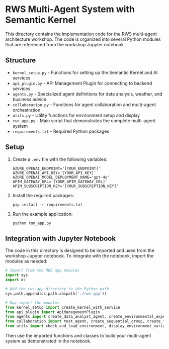 # RWS Multi-Agent System with Semantic Kernel

This directory contains the implementation code for the RWS multi-agent architecture workshop. The code is organized into several Python modules that are referenced from the workshop Jupyter notebook.

## Structure

- `kernel_setup.py` - Functions for setting up the Semantic Kernel and AI services
- `api_plugin.py` - API Management Plugin for connecting to backend services
- `agents.py` - Specialized agent definitions for data analysis, weather, and business advice
- `collaboration.py` - Functions for agent collaboration and multi-agent orchestration
- `utils.py` - Utility functions for environment setup and display
- `run_app.py` - Main script that demonstrates the complete multi-agent system
- `requirements.txt` - Required Python packages

## Setup

1. Create a `.env` file with the following variables:
   ```
   AZURE_OPENAI_ENDPOINT='[YOUR_ENDPOINT]'
   AZURE_OPENAI_API_KEY='[YOUR_API_KEY]'
   AZURE_OPENAI_MODEL_DEPLOYMENT_NAME='gpt-4o'
   APIM_GATEWAY_URL='[YOUR_APIM_GATEWAY_URL]'
   APIM_SUBSCRIPTION_KEY='[YOUR_SUBSCRIPTION_KEY]'
   ```

2. Install the required packages:
   ```
   pip install -r requirements.txt
   ```

3. Run the example application:
   ```
   python run_app.py
   ```

## Integration with Jupyter Notebook

The code in this directory is designed to be imported and used from the workshop Jupyter notebook. To integrate with the notebook, import the modules as needed:

```python
# Import from the RWS app modules
import sys
import os

# Add the rws-app directory to the Python path
sys.path.append(os.path.abspath('./rws-app'))

# Now import the modules
from kernel_setup import create_kernel_with_service
from api_plugin import ApiManagementPlugin
from agents import create_data_analyst_agent, create_environmental_expert_agent, create_business_advisor_agent
from collaboration import test_agent, create_sequential_group, create_fixed_workflow_chat, run_group_chat
from utils import check_and_load_environment, display_environment_variables
```

Then use the imported functions and classes to build your multi-agent system as demonstrated in the notebook.

